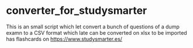 # converter_for_studysmarter
This is an small script which let convert a bunch of questions of a dump examn to a CSV format which late can be converted on xlsx to be imported has flashcards on https://www.studysmarter.es/
